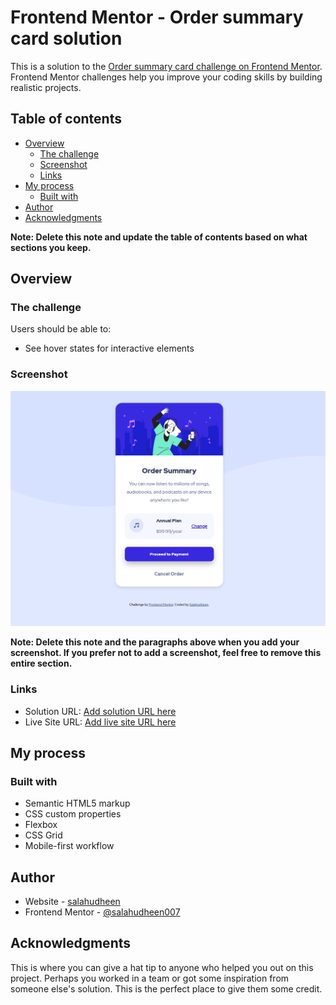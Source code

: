 # Frontend Mentor - Order summary card solution

This is a solution to the [Order summary card challenge on Frontend Mentor](https://www.frontendmentor.io/challenges/order-summary-component-QlPmajDUj). Frontend Mentor challenges help you improve your coding skills by building realistic projects. 

## Table of contents

- [Overview](#overview)
  - [The challenge](#the-challenge)
  - [Screenshot](#screenshot)
  - [Links](#links)
- [My process](#my-process)
  - [Built with](#built-with)
- [Author](#author)
- [Acknowledgments](#acknowledgments)

**Note: Delete this note and update the table of contents based on what sections you keep.**

## Overview

### The challenge

Users should be able to:

- See hover states for interactive elements

### Screenshot

![](./images/Screenshot.png)



**Note: Delete this note and the paragraphs above when you add your screenshot. If you prefer not to add a screenshot, feel free to remove this entire section.**

### Links

- Solution URL: [Add solution URL here](https://github.com/salahudheen007/order-summary)
- Live Site URL: [Add live site URL here](https://salahudheen007.github.io/order-summary/)

## My process

### Built with

- Semantic HTML5 markup
- CSS custom properties
- Flexbox
- CSS Grid
- Mobile-first workflow





## Author

- Website - [salahudheen](https://www.your-site.com)
- Frontend Mentor - [@salahudheen007](https://www.frontendmentor.io/profile/salahudheen007)


## Acknowledgments

This is where you can give a hat tip to anyone who helped you out on this project. Perhaps you worked in a team or got some inspiration from someone else's solution. This is the perfect place to give them some credit.

